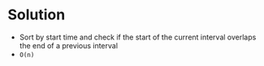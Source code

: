 # Solution

- Sort by start time and check if the start of the current interval overlaps
  the end of a previous interval
- `O(n)`
